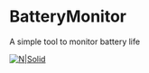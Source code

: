# BatteryMonitor
A simple tool to monitor battery life

[![N|Solid](http://image.prntscr.com/image/3adc1c0569f441abbe219a4be1e06f82.png)](http://prnt.sc/et82sf)

